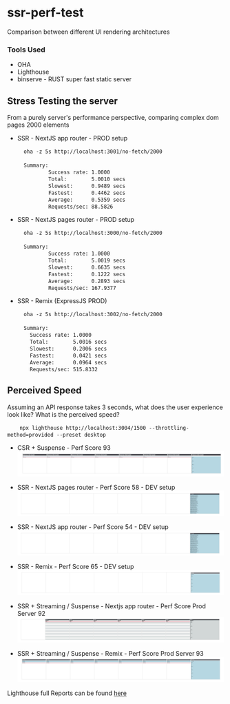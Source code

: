 # ssr-perf-test
Comparison between different UI rendering architectures


### Tools Used
- OHA
- Lighthouse
- binserve - RUST super fast static server

## Stress Testing the server

From a purely server's performance perspective, comparing complex dom pages 2000 elements

- SSR - NextJS app router - PROD setup

        oha -z 5s http://localhost:3001/no-fetch/2000
        
        Summary:
                Success rate: 1.0000
                Total:        5.0010 secs
                Slowest:      0.9489 secs
                Fastest:      0.4462 secs
                Average:      0.5359 secs
                Requests/sec: 88.5826

- SSR - NextJS pages router - PROD setup

        oha -z 5s http://localhost:3000/no-fetch/2000
        
        Summary:
                Success rate: 1.0000
                Total:        5.0019 secs
                Slowest:      0.6635 secs
                Fastest:      0.1222 secs
                Average:      0.2893 secs
                Requests/sec: 167.9377


- SSR - Remix (ExpressJS PROD)

        oha -z 5s http://localhost:3002/no-fetch/2000

        Summary:
          Success rate: 1.0000
          Total:        5.0016 secs
          Slowest:      0.2006 secs
          Fastest:      0.0421 secs
          Average:      0.0964 secs
          Requests/sec: 515.8332

## Perceived Speed

Assuming an API response takes 3 seconds, what does the user experience look like? What is the perceived speed?

        npx lighthouse http://localhost:3004/1500 --throttling-method=provided --preset desktop 

- CSR + Suspense - Perf Score 93
![CSR](/reports/user-perception/csr-suspense-delayed.png)

- SSR - NextJS pages router - Perf Score 58 - DEV setup
![Nextjs Page](/reports/user-perception/nextjs-pages-delayed.png)

- SSR - NextJS app router - Perf Score 54 - DEV setup
![Nextjs Page](/reports/user-perception/nextjs-app-delayed.png)

- SSR - Remix - Perf Score 65 - DEV setup
![Nextjs Page](/reports/user-perception/remix-delayed.png)
 
- SSR + Streaming / Suspense - Nextjs app router - Perf Score Prod Server 92
![Nextjs Page](/reports/user-perception/nextjs-app-streaming-delayed-prod.png)

- SSR + Streaming / Suspense - Remix - Perf Score Prod Server 93
![Nextjs Page](/reports/user-perception/remix-streaming-delayed.png)

Lighthouse full Reports can be found [here](/reports/lighthouse)

